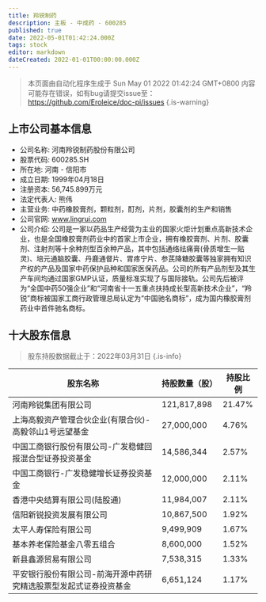 ```yaml
---
title: 羚锐制药
description: 主板 - 中成药 - 600285
published: true
date: 2022-05-01T01:42:24.000Z
tags: stock
editor: markdown
dateCreated: 2022-01-01T00:00:00.000Z
---
```


> 本页面由自动化程序生成于 Sun May 01 2022 01:42:24 GMT+0800
> 内容可能存在错误，如有bug请提交issue至：https://github.com/Eroleice/doc-pi/issues
{.is-warning}

## 上市公司基本信息
- 公司名称: 河南羚锐制药股份有限公司
- 股票代码: 600285.SH
- 所在地: 河南 - 信阳市
- 成立日期: 1999年04月18日
- 注册资本: 56,745.899万元
- 法定代表人: 熊伟
- 主营业务: 中药橡胶膏剂，颗粒剂，酊剂，片剂，胶囊剂的生产和销售
- 公司官网: www.lingrui.com
- 公司介绍: 公司是一家以药品生产经营为主业的国家火炬计划重点高新技术企业，也是全国橡胶膏剂药业中的首家上市企业，拥有橡胶膏剂、片剂、胶囊剂、注射剂等十余种剂型百余种产品，其中包括通络祛痛膏(骨质增生一贴灵)、培元通脑胶囊、丹鹿通督片、胃疼宁片、参芪降糖胶囊等独家拥有知识产权的产品及国家中药保护品种和国家医保药品。公司的所有产品剂型及其生产车间均通过国家GMP认证，质量标准实现了与国际接轨。公司先后被评为“全国中药50强企业”和“河南省十一五重点扶持成长型高新技术企业”，“羚锐”商标被国家工商行政管理总局认定为“中国驰名商标”，成为国内橡胶膏剂药业中首件驰名商标。


## 十大股东信息
> 股东持股数据截止于：2022年03月31日
{.is-info}

| 股东名称 | 持股数量（股） | 持股比例 |
| --- | --- | --- |
| 河南羚锐集团有限公司 | 121,817,898 | 21.47% |
| 上海高毅资产管理合伙企业(有限合伙)-高毅邻山1号远望基金 | 27,000,000 | 4.76% |
| 中国工商银行股份有限公司-广发稳健回报混合型证券投资基金 | 14,586,344 | 2.57% |
| 中国工商银行-广发稳健增长证券投资基金 | 12,000,000 | 2.11% |
| 香港中央结算有限公司(陆股通) | 11,984,007 | 2.11% |
| 信阳新锐投资发展有限公司 | 10,867,500 | 1.92% |
| 太平人寿保险有限公司 | 9,499,909 | 1.67% |
| 基本养老保险基金八零五组合 | 8,600,000 | 1.52% |
| 新县鑫源贸易有限公司 | 7,538,315 | 1.33% |
| 平安银行股份有限公司-前海开源中药研究精选股票型发起式证券投资基金 | 6,651,124 | 1.17% |




